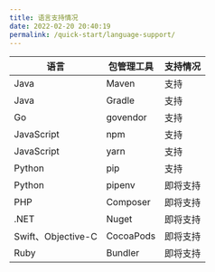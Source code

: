 ```yaml
---
title: 语言支持情况
date: 2022-02-20 20:40:19
permalink: /quick-start/language-support/
---
```



| 语言              | 包管理工具 | 支持情况 |
|-------------------|------------|----------|
| Java              | Maven      | 支持     |
| Java              | Gradle     | 支持 |
| Go                | govendor   | 支持     |
| JavaScript        | npm        | 支持     |
| JavaScript        | yarn       | 支持 |
| Python            | pip        | 支持 |
| Python            | pipenv     | 即将支持 |
| PHP               | Composer   | 即将支持 |
| .NET              | Nuget      | 即将支持 |
| Swift、Objective-C | CocoaPods  | 即将支持 |
| Ruby              | Bundler    | 即将支持 |

